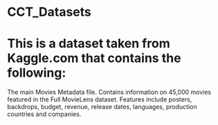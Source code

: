 # CCT_Datasets
# This is a dataset taken from Kaggle.com that contains the following:
The main Movies Metadata file. Contains information on 45,000 movies featured in the Full MovieLens dataset. Features include posters, backdrops, budget, revenue, release dates, languages, production countries and companies.
